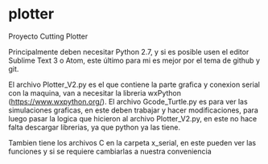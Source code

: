 # plotter
Proyecto Cutting Plotter

Principalmente deben necesitar Python 2.7, y si es posible usen el editor Sublime Text 3 o Atom, este último para mi es mejor por el tema de github y git.

El archivo Plotter_V2.py es el que contiene la parte grafica y conexion serial con la maquina, van a necesitar la libreria wxPython (https://www.wxpython.org/).
El archivo Gcode_Turtle.py es para ver las simulaciones graficas, en este deben trabajar y hacer modificaciones, para luego pasar la logica que hicieron al archivo Plotter_V2.py, en este no hace falta descargar librerias, ya que python ya las tiene.

Tambien tiene los archivos C en la carpeta x_serial, en este pueden ver las funciones y si se requiere cambiarlas a nuestra conveniencia
